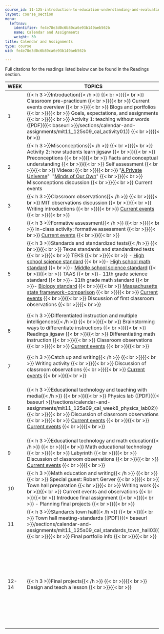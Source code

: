 ```yaml
---
course_id: 11-125-introduction-to-education-understanding-and-evaluating-education-spring-2009
layout: course_section
menu:
  leftnav:
    identifier: fe4e78e3d0c6b80ca6e93b149aeb562b
    name: Calendar and Assignments
    weight: 30
title: Calendar and Assignments
type: course
uid: fe4e78e3d0c6b80ca6e93b149aeb562b

---
```


Full citations for the readings listed below can be found in the Readings section.

| WEEK | TOPICS | READINGS | ASSIGNMENTS | KEY DATES |
| --- | --- | --- | --- | --- |
| 1 | {{< h 3 >}}Introduction{{< /h >}} {{< br >}}{{< br >}} Classroom pre-practicum {{< br >}}{{< br >}} Current events overview {{< br >}}{{< br >}} Blogs and portfolios {{< br >}}{{< br >}} Goals, expectations, and assignments {{< br >}}{{< br >}} Activity 1: teaching without words ([PDF]({{< baseurl >}}/sections/calendar-and-assignments/mit11_125s09_cal_activity01)) {{< br >}}{{< br >}}  |  {{< br >}}{{< br >}} "[Introduction to Portfolios](http://www.teachervision.fen.com/lesson-plans/lesson-4528.html?detoured=1)" {{< br >}}{{< br >}} _[How Students Learn](http://books.nap.edu/openbook.php?record_id=11100&page=79)  (Chapters 1, 5, 9)_ | Assignment 1: observations in MIT classrooms ([PDF]({{< baseurl >}}/sections/calendar-and-assignments/mit11_125s09_assn_assignment01)) | &nbsp; |
| 2 | {{< h 3 >}}Misconceptions{{< /h >}} {{< br >}}{{< br >}} Activity 2: how students learn jigsaw {{< br >}}{{< br >}} Preconceptions {{< br >}}{{< br >}} Facts and conceptual understanding {{< br >}}{{< br >}} Self assessment {{< br >}}{{< br >}} Videos: {{< br >}}{{< br >}} "[A Private Universe](https://www.learner.org/series/a-private-universe/)"  "[Minds of Our Own](https://www.learner.org/series/minds-of-our-own/)" {{< br >}}{{< br >}} Misconceptions discussion {{< br >}}{{< br >}} Current events |  {{< br >}}{{< br >}} "Misconceptions Reconceived" (![This resource may not render correctly in a screen reader.](/images/inacessible.gif)[PDF](http://www-unix.oit.umass.edu/~clement/pdf/students_preconceptions_in_introductory_mechanics.pdf)) {{< br >}}{{< br >}} "[More Than Misconceptions](https://doi.org/10.1119/1.18376)" {{< br >}}{{< br >}} " Assessing Student Learning" {{< br >}}{{< br >}}  | Assignment 2: conquering your misconceptions ([PDF]({{< baseurl >}}/sections/calendar-and-assignments/mit11_125s09_assn_assignment02)) | &nbsp; |
| 3 | {{< h 3 >}}Classroom observations{{< /h >}} {{< br >}}{{< br >}} MIT observations discussion {{< br >}}{{< br >}} Writing introductions {{< br >}}{{< br >}} [Current events](http://nl.newsbank.com/nl-search/we/Archives?p_product=SL&p_theme=sl&p_action=search&p_maxdocs=200&s_dispstring=headline(Measure)%20AND%20date(2/9/2009%20to%202/9/2009)&p_field_date-0=YMD_date&p_params_date-0=date:B,E&p_text_date-0=2/9/2009%20to%202/9/2009) {{< br >}}{{< br >}}  | &nbsp; | Assignment 1 due |
| 4 | {{< h 3 >}}Formative assessment{{< /h >}} {{< br >}}{{< br >}} In-class activity: formative assessment {{< br >}}{{< br >}} [Current events](http://www.nytimes.com/2009/02/25/us/25desks.html) {{< br >}}{{< br >}}  | &nbsp; |
| 5 | {{< h 3 >}}Standards and standardized tests{{< /h >}} {{< br >}}{{< br >}} Texas standards and standardized tests {{< br >}}{{< br >}} TEKS {{< br >}}{{< br >}} \- [High school science standard](http://www.texscience.org/pdf/GeraldSkoog.pdf)  {{< br >}}\- [High school math standard](http://ritter.tea.state.tx.us/rules/tac/chapter111/ch111c.html)  {{< br >}}\- [Middle school science standard](http://www.texscience.org/reviews/science-standards-jan-2009.htm) {{< br >}}{{< br >}} TAAS  {{< br >}}\- 11th grade science standard  {{< br >}}\- 11th grade math standard  {{< br >}}\- [Biology standard](http://www2.gsu.edu/~wwwque/standards/biology/biostandards.html) {{< br >}}{{< br >}} [Massachusetts state framework-comparison](http://www.doe.mass.edu/frameworks) {{< br >}}{{< br >}} [Current events](http://www.nytimes.com/2009/02/22/education/22class.html) {{< br >}}{{< br >}} Discussion of first classroom observations {{< br >}}{{< br >}}  |  {{< br >}}{{< br >}} "[Knowing What Students Know](http://www.nap.edu/openbook.php?record_id=10019&page=220)" {{< br >}}{{< br >}} "Assessment in Practice" {{< br >}}{{< br >}} "[Teaching Standards, Tests Found Not Aligned](http://www.edweek.org/login.html?source=http://www.edweek.org/ew/articles/2001/10/31/09chiefs.h21.html&destination=http://www.edweek.org/ew/articles/2001/10/31/09chiefs.h21.html&levelId=2100)" {{< br >}}{{< br >}}  | &nbsp; | Assignment 2 draft due |
| 6 | {{< h 3 >}}Differentiated instruction and multiple intelligences{{< /h >}} {{< br >}}{{< br >}} Brainstorming ways to differentiate instructions {{< br >}}{{< br >}} Readings jigsaw {{< br >}}{{< br >}} Differentiating math instruction {{< br >}}{{< br >}} Classroom observations {{< br >}}{{< br >}} [Current events](http://www.nytimes.com/2008/06/01/opinion/01greene.html) {{< br >}}{{< br >}}  |  {{< br >}}{{< br >}} "Differentiated Instruction" {{< br >}}{{< br >}} "[Multiple Intelligences](https://www.educationworld.com/a_curr/curr054.shtml)" {{< br >}}{{< br >}} "Multiple Intelligences After 20 Years" {{< br >}}{{< br >}} [Multiple Intelligences Test](http://www.bgfl.org/bgfl/custom/resources_ftp/client_ftp/ks3/ict/multiple_int/index.htm) {{< br >}}{{< br >}} [Laboratory Styles](http://jchemed.chem.wisc.edu/journal/issues/1999/Apr/abs543.html) {{< br >}}{{< br >}} [Mixed-Ability Classrooms](http://www.eric.ed.gov/ERICWebPortal/search/detailmini.jsp?_nfpb=true&_&ERICExtSearch_SearchValue_0=EJ664495&ERICExtSearch_SearchType_0=no&accno=EJ664495) {{< br >}}{{< br >}} [Gifted Education](http://www.ascd.org/publications/educational_leadership/sept00/vol58/num01/abstract.aspx#Gifted_Students_Need_an_Education,_Too) {{< br >}}{{< br >}} [Grading for Success](http://www.ascd.org/publications/educational_leadership/mar01/vol58/num06/toc.aspx) {{< br >}}{{< br >}}  | Assignment 3: position paper on differentiated instructions ([PDF]({{< baseurl >}}/sections/calendar-and-assignments/mit11_125s09_assn_assignment03)) | &nbsp; |
| 7 | {{< h 3 >}}Catch up and writing{{< /h >}} {{< br >}}{{< br >}} Writing activity {{< br >}}{{< br >}} Discussion of classroom observations {{< br >}}{{< br >}} [Current events](http://news.bbc.co.uk/2/hi/uk_news/education/6618431.stm) {{< br >}}{{< br >}}  | &nbsp; |
| 8 | {{< h 3 >}}Educational technology and teaching with media{{< /h >}} {{< br >}}{{< br >}} Physics lab ([PDF]({{< baseurl >}}/sections/calendar-and-assignments/mit11_125s09_cal_week8_physics_lab02)) {{< br >}}{{< br >}} Discussion of classroom observations {{< br >}}{{< br >}} [Current events](http://www.physorg.com/news157640113.html) {{< br >}}{{< br >}} [Current events](http://www.usatoday.com/news/washington/2009-03-31-duncan-mayors-schools_N.htm) {{< br >}}{{< br >}}  |  {{< br >}}{{< br >}} "Impact of Educational Technology on Student Achievement." (![This resource may not render correctly in a screen reader.](/images/inacessible.gif)[PDF](http://www2.gsu.edu/~wwwche/Milken%20report.pdf{{< br >}}            )) {{< br >}}{{< br >}} [_Oversold and Underused_](http://books.google.com/books?id=sdSutyVQfzYC&pg=PAfrontcover) {{< br >}}{{< br >}} [Web 2.0 Teacher Survey](http://www.lightspeedsystems.com/ResearchSurvey/) {{< br >}}{{< br >}}  | Assignment 4: comparison of media ([PDF]({{< baseurl >}}/sections/calendar-and-assignments/mit11_125s09_assn_assignment04)) | Assignment 3 due |
| 9 | {{< h 3 >}}Educational technology and math education{{< /h >}} {{< br >}}{{< br >}} Math educational technology {{< br >}}{{< br >}} Labyrinth {{< br >}}{{< br >}} Discussion of classroom observations {{< br >}}{{< br >}} [Current events](http://www.boston.com/news/education/k_12/articles/2009/04/07/boston_students_struggle_with_english_only_rule/) {{< br >}}{{< br >}}  | &nbsp; |
| 10 | {{< h 3 >}}Math education and writing{{< /h >}} {{< br >}}{{< br >}} Special guest: Robert Gerver {{< br >}}{{< br >}} Town hall preparation {{< br >}}{{< br >}} Writing work {{< br >}}{{< br >}} Current events and observations {{< br >}}{{< br >}} Introduce final assignment {{< br >}}{{< br >}} \- Planning final projects {{< br >}}{{< br >}}  | "[Guided Inquiry in the Science Classroom](http://www.nap.edu/openbook.php?record_id=10126&page=475)." | Final assignment ([PDF]({{< baseurl >}}/sections/calendar-and-assignments/mit11_125s09_assn_final_assignment05)) | &nbsp; |
| 11 | {{< h 3 >}}Standards town hall{{< /h >}} {{< br >}}{{< br >}} Town hall meeting-standards ([PDF]({{< baseurl >}}/sections/calendar-and-assignments/mit11_125s09_cal_standards_town_hall03)) {{< br >}}{{< br >}} Final portfolio info {{< br >}}{{< br >}}  | &nbsp; | Final portfolio ([PDF]({{< baseurl >}}/sections/calendar-and-assignments/mit11_125s09_assn_final_portfolio06)) | &nbsp; |
| 12-14 | {{< h 3 >}}Final projects{{< /h >}} {{< br >}}{{< br >}} Design and teach a lesson {{< br >}}{{< br >}}  | "[Putting Principles into Practice: Teaching and Planning](http://books.nap.edu/openbook.php?record_id=11100&page=79)." | &nbsp; |  {{< br >}}{{< br >}} Assignment 4 due {{< br >}}{{< br >}} Final assignment due {{< br >}}{{< br >}} Final portfolio due {{< br >}}{{< br >}}